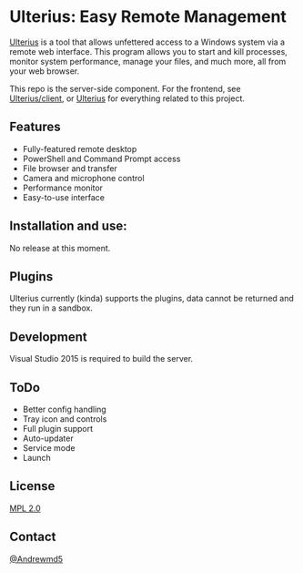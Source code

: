 # Ulterius: Easy Remote Management
[Ulterius][Ulterius site] is a tool that allows unfettered access to a Windows system via a remote web interface. This program allows you to start and kill processes, monitor system performance, manage your files, and much more, all from your web browser.

This repo is the server-side component. For the frontend, see [Ulterius/client], or [Ulterius] for everything related to this project.

Features
----
  - Fully-featured remote desktop
  - PowerShell and Command Prompt access
  - File browser and transfer
  - Camera and microphone control
  - Performance monitor
  - Easy-to-use interface

Installation and use:
----
No release at this moment. 

Plugins
----
Ulterius currently (kinda) supports the plugins, data cannot be returned and they run in a sandbox. 

Development
----
Visual Studio 2015 is required to build the server.

ToDo
----
 - Better config handling
 - Tray icon and controls
 - Full plugin support
 - Auto-updater
 - Service mode
 - Launch

License
----

[MPL 2.0]

Contact
----
[@Andrewmd5]

   [Ulterius site]: <https://ulterius.xyz/>
   [Ulterius/Client]: <https://github.com/Ulterius/client>
   [Ulterius]: <https://github.com/Ulterius>
   [MPL 2.0]: <https://www.mozilla.org/en-US/MPL/2.0/>
   [@Andrewmd5]: <https://twitter.com/Andrewmd5>
